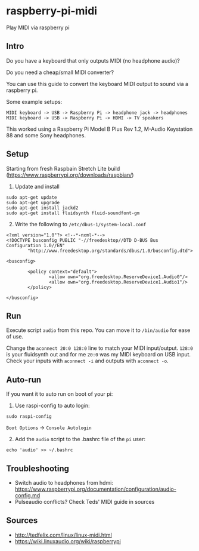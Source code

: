 # raspberry-pi-midi
Play MIDI via raspberry pi

## Intro
Do you have a keyboard that only outputs MIDI (no headphone audio)?

Do you need a cheap/small MIDI converter?

You can use this guide to convert the keyboard MIDI output to sound via a raspberry pi.

Some example setups:
```
MIDI keyboard -> USB -> Raspberry Pi -> headphone jack -> headphones
MIDI keyboard -> USB -> Raspberry Pi -> HDMI -> TV speakers
```

This worked using a Raspberry Pi Model B Plus Rev 1.2, M-Audio Keystation 88 and some Sony headphones.

## Setup
Starting from fresh Raspbain Stretch Lite build (https://www.raspberrypi.org/downloads/raspbian/)

1. Update and install
```
sudo apt-get update
sudo apt-get upgrade
sudo apt-get install jackd2
sudo apt-get install fluidsynth fluid-soundfont-gm
```

2. Write the following to `/etc/dbus-1/system-local.conf`
```
<?xml version="1.0"?> <!--*-nxml-*-->
<!DOCTYPE busconfig PUBLIC "-//freedesktop//DTD D-BUS Bus Configuration 1.0//EN"
        "http://www.freedesktop.org/standards/dbus/1.0/busconfig.dtd">

<busconfig>

        <policy context="default">
                <allow own="org.freedesktop.ReserveDevice1.Audio0"/>
                <allow own="org.freedesktop.ReserveDevice1.Audio1"/>
        </policy>

</busconfig>
```

## Run
Execute script `audio` from this repo. You can move it to `/bin/audio` for ease of use.

Change the `aconnect 20:0 128:0` line to match your MIDI input/output. `128:0` is your fluidsynth out and for me `20:0` was my MIDI keyboard on USB input. Check your inputs with `aconnect -i` and outputs with `aconnect -o`.

## Auto-run
If you want it to auto run on boot of your pi:

1. Use raspi-config to auto login:

`sudo raspi-config`

`Boot Options` -> `Console Autologin`

2. Add the `audio` script to the .bashrc file of the `pi` user:

`echo 'audio' >> ~/.bashrc`

## Troubleshooting
- Switch audio to headphones from hdmi: https://www.raspberrypi.org/documentation/configuration/audio-config.md
- Pulseaudio conflicts? Check Teds' MIDI guide in sources

## Sources
- http://tedfelix.com/linux/linux-midi.html
- https://wiki.linuxaudio.org/wiki/raspberrypi



